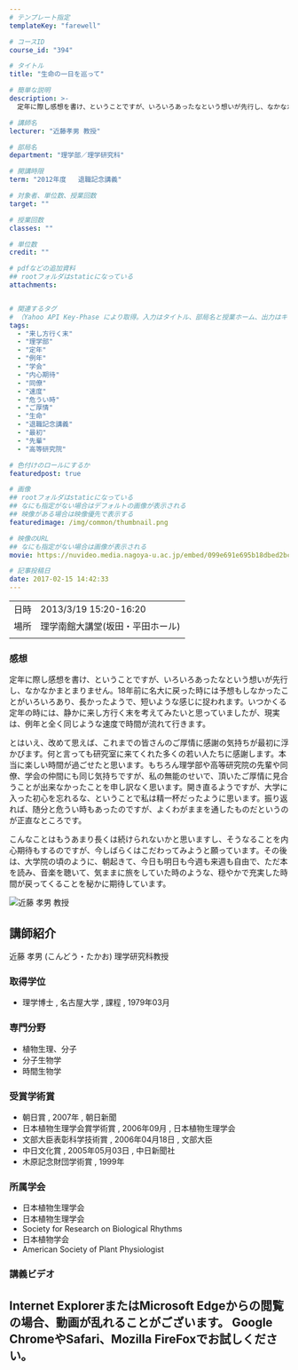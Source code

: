 ```yaml
---
# テンプレート指定
templateKey: "farewell"

# コースID
course_id: "394"

# タイトル
title: "生命の一日を巡って"

# 簡単な説明
description: >-
  定年に際し感想を書け、ということですが、いろいろあったなという想いが先行し、なかなかまとまりません。18年前に名大に戻った時には予想もしなかったことがいろいろあり、長かったようで、短いような感じに捉われます。いつかくる定年の時には、静かに来し方行く末を考えてみたいと思っていましたが、現実は、例年と全く同じような速度で時間が流れて行きます。 とはいえ、改めて思えば、これまでの皆さんのご厚情に ....

# 講師名
lecturer: "近藤孝男 教授"

# 部局名
department: "理学部／理学研究科"

# 開講時限
term: "2012年度	退職記念講義"

# 対象者、単位数、授業回数
target: ""

# 授業回数
classes: ""

# 単位数
credit: ""

# pdfなどの追加資料
## rootフォルダはstaticになっている
attachments:


# 関連するタグ
# （Yahoo API Key-Phase により取得。入力はタイトル、部局名と授業ホーム、出力はキーフレーズ（tags））
tags:
  - "来し方行く末"
  - "理学部"
  - "定年"
  - "例年"
  - "学会"
  - "内心期待"
  - "同僚"
  - "速度"
  - "危うい時"
  - "ご厚情"
  - "生命"
  - "退職記念講義"
  - "最初"
  - "先輩"
  - "高等研究院"

# 色付けのロールにするか
featuredpost: true

# 画像
## rootフォルダはstaticになっている
## なにも指定がない場合はデフォルトの画像が表示される
## 映像がある場合は映像優先で表示する
featuredimage: /img/common/thumbnail.png

# 映像のURL
## なにも指定がない場合は画像が表示される
movie: https://nuvideo.media.nagoya-u.ac.jp/embed/099e691e695b18dbed2bc5252c9bff1d7ad9f555

# 記事投稿日
date: 2017-02-15 14:42:33
---
```


|   |   |
|---|---|
| 日時 | 2013/3/19  15:20-16:20 |
| 場所 | 理学南館大講堂(坂田・平田ホール) |
|   |   |


### 感想

定年に際し感想を書け、ということですが、いろいろあったなという想いが先行し、なかなかまとまりません。18年前に名大に戻った時には予想もしなかったことがいろいろあり、長かったようで、短いような感じに捉われます。いつかくる定年の時には、静かに来し方行く末を考えてみたいと思っていましたが、現実は、例年と全く同じような速度で時間が流れて行きます。

とはいえ、改めて思えば、これまでの皆さんのご厚情に感謝の気持ちが最初に浮かびます。何と言っても研究室に来てくれた多くの若い人たちに感謝します。本当に楽しい時間が過ごせたと思います。もちろん理学部や高等研究院の先輩や同僚、学会の仲間にも同じ気持ちですが、私の無能のせいで、頂いたご厚情に見合うことが出来なかったことを申し訳なく思います。開き直るようですが、大学に入った初心を忘れるな、ということで私は精一杯だったように思います。振り返れば、随分と危うい時もあったのですが、よくわがままを通したものだというのが正直なところです。

こんなことはもうあまり長くは続けられないかと思いますし、そうなることを内心期待もするのですが、今しばらくはこだわってみようと願っています。その後は、大学院の頃のように、朝起きて、今日も明日も今週も来週も自由で、ただ本を読み、音楽を聴いて、気ままに旅をしていた時のような、穏やかで充実した時間が戻ってくることを秘かに期待しています。


![近藤 孝男 教授](https://ocw.nagoya-u.jp/files/394/s_H24kondo_facephoto.jpg) 

## 講師紹介

近藤 孝男 (こんどう・たかお) 理学研究科教授

### 取得学位

* 理学博士 , 名古屋大学 , 課程 , 1979年03月

### 専門分野

* 植物生理、分子
* 分子生物学
* 時間生物学

### 受賞学術賞

* 朝日賞 , 2007年 , 朝日新聞
* 日本植物生理学会賞学術賞 , 2006年09月 , 日本植物生理学会
* 文部大臣表彰科学技術賞 , 2006年04月18日 , 文部大臣
* 中日文化賞 , 2005年05月03日 , 中日新聞社
* 木原記念財団学術賞 , 1999年

### 所属学会

* 日本植物生理学会
* 日本植物生理学会
* Society for Research on Biological Rhythms
* 日本植物学会
* American Society of Plant Physiologist


### 講義ビデオ


Internet ExplorerまたはMicrosoft Edgeからの閲覧の場合、動画が乱れることがございます。
Google ChromeやSafari、Mozilla FireFoxでお試しください。
-----